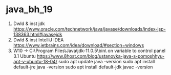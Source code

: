 # java_bh_19

1. Dwld & inst jdk https://www.oracle.com/technetwork/java/javase/downloads/index-jsp-138363.html#javasejdk
2. Dwld & inst IntelliJ IDEA https://www.jetbrains.com/idea/download/#section=windows
3. W10 -> C:\Program Files\Java\jdk-11.0.5\bin\ on variable to control panel
3.1 Ubuntu https://www.8host.com/blog/ustanovka-java-s-pomoshhyu-apt-v-ubuntu-18-04/
    sudo apt update
    java -version
    sudo apt install default-jre
    java -version
    sudo apt install default-jdk
    javac -version
